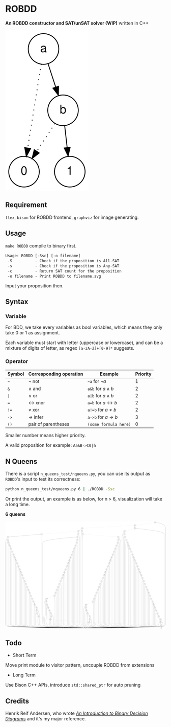 # ROBDD

**An ROBDD constructor and SAT/unSAT solver (WIP)** written in C++

<img src="./example.svg">

## Requirement

`flex`, `bison` for ROBDD frontend, `graphviz` for image generating.

## Usage

`make ROBDD` compile to binary first.

~~~~
Usage: ROBDD [-Ssc] [-o filename]
 -S          - Check if the proposition is All-SAT
 -s          - Check if the proposition is Any-SAT
 -c          - Return SAT count for the proposition
 -o filename - Print ROBDD to filename.svg
~~~~

Input your proposition then.

## Syntax

### Variable

For BDD, we take every variables as bool variables, which means they only take 0 or 1 as assignment.

Each variable must start with letter (uppercase or lowercase), and can be a mixture of digits of letter, as regex `[a-zA-Z]+[0-9]*` suggests.

### Operator

| Symbol | Corresponding operation | Example                        | Priority |
| ------ | ----------------------- | ------------------------------ | -------- |
| `~`    | $\neg$ not              | `~a` for $\neg a$              | 1        |
| `&`    | $\wedge$ and            | `a&b` for $a\wedge b$          | 2        |
| `\|`   | $\vee$ or               | `a\|b` for $a\wedge b$         | 2        |
| `=`    | $\leftrightarrow$ xnor  | `a=b` for $a\leftrightarrow b$ | 2        |
| `!=`   | $\neq$ xor              | `a!=b` for $a\neq b$           | 2        |
| `->`   | $\rightarrow$ infer     | `a->b` for $a\rightarrow b$    | 3        |
| `()`   | pair of parentheses     | `(some formula here)`          | 0        |

Smaller number means higher priority.

A valid proposition for example: `Aa&B->C0|h`

## N Queens

There is a script  `n_queens_test/nqueens.py`, you can use its output as `ROBDD`'s input to test its correctness:

~~~~bash
python n_queens_test/nqueens.py 6 | ./ROBDD -Ssc
~~~~

Or print the output, an example is as below, for n > 6, visualization will take a long time.

__6 queens__

<img src="n_queens_test/6-queens.svg">

## Todo

- Short Term

Move print module to visitor pattern, uncouple ROBDD from extensions

- Long Term

Use Bison C++ APIs, introduce `std::shared_ptr` for auto pruning

## Credits

Henrik Reif Andersen, who wrote *[An Introduction to Binary Decision Diagrams](https://www.cs.utexas.edu/~isil/cs389L/bdd.pdf)* and it's my major reference.